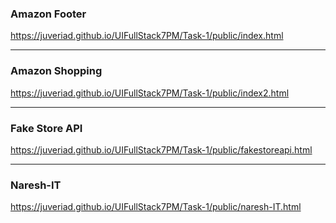### Amazon Footer
https://juveriad.github.io/UIFullStack7PM/Task-1/public/index.html
<hr>

### Amazon Shopping
https://juveriad.github.io/UIFullStack7PM/Task-1/public/index2.html
<hr>

### Fake Store API

https://juveriad.github.io/UIFullStack7PM/Task-1/public/fakestoreapi.html
<hr>

### Naresh-IT
https://juveriad.github.io/UIFullStack7PM/Task-1/public/naresh-IT.html
